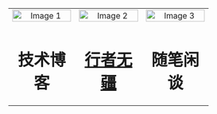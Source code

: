 [^_^]: 哈哈我是注释，不会在浏览器中显示。

<table style="width:80%">
  <tr>
    <td align="center"><img src="/images/zhuye-2.jpg" alt="Image 1" style="width:100%;"></td>
    <td align="center"><img src="/images/zhuye-2.jpg" alt="Image 2" style="width:100%;"></td>
    <td align="center"><img src="/images/zhuye-2.jpg" alt="Image 3" style="width:100%;"></td>
  </tr>
  <tr>
    <td align="center"> <h1>技术博客</h1></td>
    <td align="center"> <h1><a href="/pages/xingzhewujiang.html">行者无疆</a></h1> </td>
    <td align="center"> <h1>随笔闲谈</h1></td>
  </tr>
</table>

